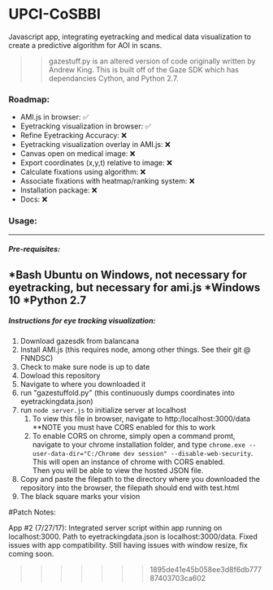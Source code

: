 ﻿# UPCI-CoSBBI
Javascript app, integrating eyetracking and medical data visualization to create a predictive algorithm for AOI in scans. 

>>gazestuff.py is an altered version of code originally written by Andrew King.  This is built off of the Gaze SDK which has dependancies Cython,
and Python 2.7. 

### Roadmap:
* AMI.js in browser:  ✅
* Eyetracking visualization in browser: ✅
* Refine Eyetracking Accuracy:  ❌
* Eyetracking visualization overlay in AMI.js:  ❌
* Canvas open on medical image:  ❌
* Export coordinates (x,y,t) relative to image:  ❌ 
* Calculate fixations using algorithm:  ❌
* Associate fixations with heatmap/ranking system:  ❌
* Installation package:  ❌
* Docs: ❌


### Usage:
-----------------------------------
##### Pre-requisites:
*Bash Ubuntu on Windows, not necessary for eyetracking, but necessary for ami.js
*Windows 10
*Python 2.7
-----------------------------------
##### Instructions for eye tracking visualization:
1. Download gazesdk from balancana
1. Install AMI.js (this requires node, among other things.  See their git @ FNNDSC)
1. Check to make sure node is up to date
1. Dowload this repository
1. Navigate to where you downloaded it
1. run "gazestuffold.py" (this continuously dumps coordinates into eyetrackingdata.json)
1. run `node server.js` to initialize server at localhost
    1. To view this file in browser, navigate to http:/localhost:3000/data **NOTE you must have CORS enabled for this to work
    1. To enable CORS on chrome, simply open a command promt, navigate to your chrome installation folder, and type `chrome.exe --user-data-dir="C:/Chrome dev session" --disable-web-security`.  This will open an instance of chrome with CORS enabled.  
    Then you will be able to view the hosted JSON file.
1. Copy and paste the filepath to the directory where you downloaded the repository into the browser, the filepath should end with test.html
1. The black square marks your vision

#Patch Notes:

App #2 (7/27/17):  Integrated server script within app running on localhost:3000.  Path to eyetrackingdata.json is localhost:3000/data.  Fixed issues with app compatibility.  Still having issues with window resize, fix coming soon.





>>>>>>> 1895de41e45b058ee3d8f6db77787403703ca602

